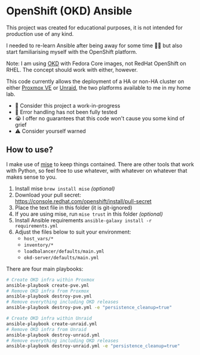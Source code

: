 # OpenShift (OKD) Ansible

This project was created for educational purposes, it is not intended for
production use of any kind.

I needed to re-learn Ansible after being away for some time 😮‍💨 but also start
familiarising myself with the OpenShift platform.

Note: I am using [OKD](https://okd.io) with Fedora Core images, not RedHat
OpenShift on RHEL. The concept should work with either, however.

This code currently allows the deployment of a HA or non-HA cluster on either
[Proxmox VE](https://proxmox.com/products/proxmox-virtual-environment/overview)
or [Unraid](https://unraid.net), the two platforms available to me in my home
lab.

- 🚧 Consider this project a work-in-progress
- 🚨 Error handling has not been fully tested
- 😭 I offer no guarantees that this code won't cause you some kind of grief
- ⚠️ Consider yourself warned

## How to use?

I make use of [mise](https://mise.jdx.dev/) to keep things contained. There are
other tools that work with Python, so feel free to use whatever, with whatever
on whatever that makes sense to you.

1. Install mise `brew install mise` _(optional)_
1. Download your pull secret: https://console.redhat.com/openshift/install/pull-secret
1. Place the text file in this folder (it is git-ignored)
1. If you are using mise, run `mise trust` in this folder _(optional)_
1. Install Ansible requirements `ansible-galaxy install -r requirements.yml`
1. Adjust the files below to suit your environment:
   - `host_vars/*`
   - `inventory/*`
   - `loadbalancer/defaults/main.yml`
   - `okd-server/defaults/main.yml`

There are four main playbooks:

```sh
# Create OKD infra within Proxmox
ansible-playbook create-pve.yml
# Remove OKD infra from Proxmox
ansible-playbook destroy-pve.yml
# Remove everything including OKD releases
ansible-playbook destroy-pve.yml -e "persistence_cleanup=true"

# Create OKD infra within Unraid
ansible-playbook create-unraid.yml
# Remove OKD infra from Unraid
ansible-playbook destroy-unraid.yml
# Remove everything including OKD releases
ansible-playbook destroy-unraid.yml -e "persistence_cleanup=true"
```

